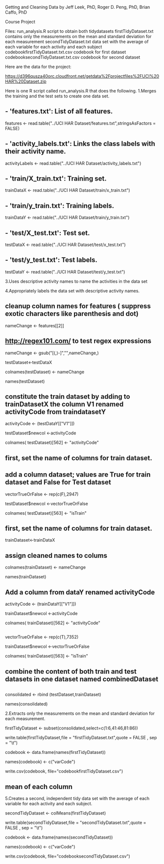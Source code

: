 Getting and Cleaning Data
by Jeff Leek, PhD, Roger D. Peng, PhD, Brian Caffo, PhD

Course Project

Files:
run_analysis.R script to obtain both tidydatasets
firstTidyDataset.txt contains only the measurements on the mean and standard deviation for each measurement
secondTidyDataset.txt data set with the average of each variable for each activity and each subject
codebookfirstTidyDataset.txt.csv codebook for first dataset
codebooksecondTidyDataset.txt.csv codebook for second dataset

Here are the data for the project: 

https://d396qusza40orc.cloudfront.net/getdata%2Fprojectfiles%2FUCI%20HAR%20Dataset.zip 

Here is one R script called run_analysis.R that does the following. 
1.Merges the training and the test sets to create one data set.

  ## - 'features.txt': List of all features.
  features <- read.table("../UCI HAR Dataset/features.txt",stringsAsFactors = FALSE)
  
  ## - 'activity_labels.txt': Links the class labels with their activity name.
  
  activityLabels <- read.table("../UCI HAR Dataset/activity_labels.txt")
  
  ## - 'train/X_train.txt': Training set.
  
  trainDataX <- read.table("../UCI HAR Dataset/train/x_train.txt")
  
  ## - 'train/y_train.txt': Training labels.
  
  trainDataY <- read.table("../UCI HAR Dataset/train/y_train.txt")
  
  ## - 'test/X_test.txt': Test set.
  
  testDataX <- read.table("../UCI HAR Dataset/test/x_test.txt")
  
  ## - 'test/y_test.txt': Test labels.
  
  testDataY <- read.table("../UCI HAR Dataset/test/y_test.txt")
  
3.Uses descriptive activity names to name the activities in the data set

4.Appropriately labels the data set with descriptive activity names. 

  ## cleanup column names for features ( suppress exotic characters like parenthesis and dot)
  
  nameChange <- features[[2]]
  
  ## http://regex101.com/ to test regex expressions
  
  nameChange <- gsub("[(,)-]","",nameChange,)
  
  testDataset<-testDataX
  
  colnames(testDataset) <- nameChange
  
  names(testDataset)
  
  ## constitute the train dataset by adding to trainDatasetX the column V1 renamed activityCode from  traindatasetY
  
  activityCode <- (testDataY[["V1"]])
  
  testDataset$newcol <-activityCode
  
  colnames( testDataset)[562] <- "activityCode"
  
  ## first, set the name of columns for train dataset.
  
  ## add a column dataset; values are True for train dataset and False for Test dataset
  
  vectorTrueOrFalse <- rep(c(F),2947)
  
  testDataset$newcol <-vectorTrueOrFalse
  
  colnames( testDataset)[563] <- "isTrain"
  
  ## first, set the name of columns for train dataset.
  
  trainDataset<-trainDataX
  
  ## assign cleaned names to colums
  
  colnames(trainDataset) <- nameChange
  
  names(trainDataset)
  
  ## Add a column from dataY renamed activityCode
  
  activityCode <- (trainDataY[["V1"]])
  
  trainDataset$newcol <-activityCode
  
  colnames( trainDataset)[562] <- "activityCode"
  
  ##
  vectorTrueOrFalse <- rep(c(T),7352)
  
  trainDataset$newcol <-vectorTrueOrFalse
  
  colnames( trainDataset)[563] <- "isTrain"  
  
  ## combine the content of both train and test datasets in one dataset named combinedDataset
  
  ##
  consolidated <- rbind (testDataset,trainDataset)
  
  names(consolidated)
  
2.Extracts only the measurements on the mean and standard deviation for each measurement. 

  firstTidyDataset <- subset(consolidated,select=c(1:6,41:46,81:86))
  
  write.table(firstTidyDataset,file = "firstTidyDataset.txt",quote = FALSE , sep =  "\t")
  
  codebook <- data.frame(names(firstTidyDataset))
  
  names(codebook) <- c("varCode")
  
  write.csv(codebook, file="codebookfirstTidyDataset.csv")
  
  ## mean of each column
5.Creates a second, independent tidy data set with the average of each variable for each activity and each subject. 

  secondTidyDataset <- colMeans(firstTidyDataset)
  
  write.table(secondTidyDataset,file = "secondTidyDataset.txt",quote = FALSE , sep =  "\t")
  
  codebook <- data.frame(names(secondTidyDataset))
  
  names(codebook) <- c("varCode")
  
  write.csv(codebook, file="codebooksecondTidyDataset.csv")
  
  
